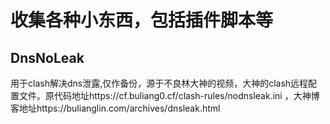 # 收集各种小东西，包括插件脚本等

## DnsNoLeak
用于clash解决dns泄露,仅作备份，源于不良林大神的视频，大神的clash远程配置文件。原代码地址https://cf.buliang0.cf/clash-rules/nodnsleak.ini ，大神博客地址https://bulianglin.com/archives/dnsleak.html

